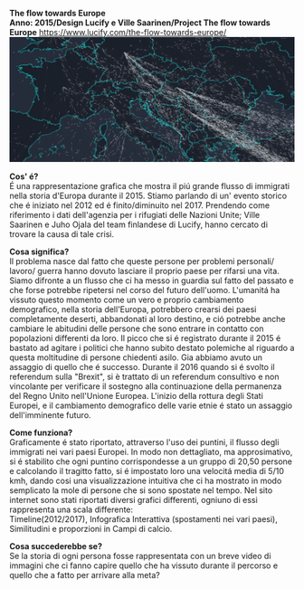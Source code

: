 **The flow towards Europe**<br/>
**Anno: 2015/Design Lucify e Ville Saarinen/Project The flow towards Europe**
https://www.lucify.com/the-flow-towards-europe/
![](/close_reading/immigrati.jpg)

**Cos' é?**<br>
É una rappresentazione grafica che mostra il piú grande flusso di immigrati nella storia d'Europa durante il 2015. Stiamo parlando di un' evento storico che é iniziato nel 2012 ed é finito/diminuito nel 2017.
Prendendo come riferimento i dati dell'agenzia per i rifugiati delle Nazioni Unite; Ville Saarinen e Juho Ojala del team finlandese di Lucify, hanno cercato di trovare la causa di tale crisi.

**Cosa significa?**<br/>
Il problema nasce dal fatto che queste persone per problemi personali/ lavoro/ guerra hanno dovuto lasciare il proprio paese per rifarsi una vita. Siamo difronte a un flusso che ci ha messo in guardia sul fatto del passato e che forse potrebbe ripetersi nel corso del futuro dell'uomo. L'umanitá ha vissuto questo momento come un vero e proprio cambiamento demografico, nella storia dell'Europa, potrebbero crearsi dei paesi completamente deserti, abbandonati al loro destino, e ció potrebbe anche cambiare le abitudini delle persone che sono entrare in contatto con popolazioni differenti da loro. Il picco che si é registrato durante il 2015 é bastato ad agitare i politici che hanno subito destato polemiche al riguardo a questa moltitudine di persone chiedenti asilo. Gia abbiamo avuto un assaggio di quello che é successo. Durante il 2016 quando si é svolto il referendum sulla "Brexit", si è trattato di un referendum consultivo e non vincolante per verificare il sostegno alla continuazione della permanenza del Regno Unito nell'Unione Europea. L'inizio della rottura degli Stati Europei, e il cambiamento demografico delle varie etnie é stato un assaggio dell'imminente futuro.

**Come funziona?**<br/>
Graficamente é stato riportato, attraverso l'uso dei puntini, il flusso degli immigrati nei vari paesi Europei. In modo non dettagliato, ma approsimativo, si é stabilito che ogni puntino corrispondesse a un gruppo di 20,50 persone e calcolando il tragitto fatto, si é impostato loro una velocitá media di 5/10 kmh, dando cosi una visualizzazione intuitiva che ci ha mostrato in modo semplicato la mole di persone che si sono spostate nel tempo. Nel sito internet sono stati riportati diversi grafici differenti, ogniuno di essi rappresenta una scala differente: <br/>Timeline(2012/2017), Infografica Interattiva (spostamenti nei vari paesi), Similitudini e proporzioni in Campi di calcio.

**Cosa succederebbe se?**<br/>
Se la storia di ogni persona fosse rappresentata con un breve video di immagini che ci fanno capire quello che ha vissuto durante il percorso e quello che a fatto per arrivare alla meta?
